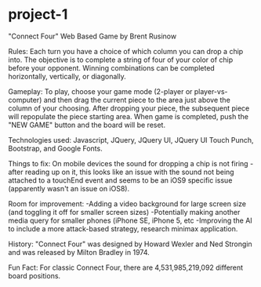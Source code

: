 # project-1

"Connect Four" Web Based Game by Brent Rusinow

Rules: Each turn you have a choice of which column you can drop a chip into. The objective is to complete a string of four of your color of chip before your opponent.  Winning combinations can be completed horizontally, vertically, or diagonally.

Gameplay: To play, choose your game mode (2-player or player-vs-computer) and then drag the current piece to the area just above the column of your choosing. After dropping your piece, the subsequent piece will repopulate the piece starting area. When game is completed, push the "NEW GAME" button and the board will be reset.

Technologies used: Javascript, JQuery, JQuery UI, JQuery UI Touch Punch, Bootstrap, and Google Fonts.

Things to fix: On mobile devices the sound for dropping a chip is not firing - after reading up on it, this looks like an issue with the sound not being attached to a touchEnd event and seems to be an iOS9 specific issue (apparently wasn't an issue on iOS8).

Room for improvement: 
-Adding a video background for large screen size (and toggling it off for smaller screen sizes) 
-Potentially making another media query for smaller phones (iPhone SE, iPhone 5, etc
-Improving the AI to include a more attack-based strategy, research minimax application.



History: "Connect Four" was designed by Howard Wexler and Ned Strongin and was released by Milton Bradley in 1974.

Fun Fact: For classic Connect Four, there are 4,531,985,219,092 different board positions.